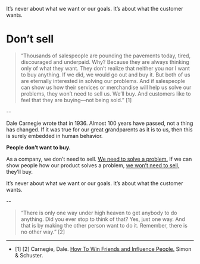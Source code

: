It’s never about what we want or our goals. It’s about what the customer wants. 
# Don’t sell 

> “Thousands of salespeople are pounding the pavements today, tired, discouraged and underpaid. Why? Because they are always thinking only of what they want. They don’t realize that neither you nor I want to buy anything. If we did, we would go out and buy it. But both of us are eternally interested in solving our problems. And if salespeople can show us how their services or merchandise will help us solve our problems, they won’t need to sell us. We’ll buy. And customers like to feel that they are buying—not being sold.” [1]

--

Dale Carnegie wrote that in 1936. Almost 100 years have passed, not a thing has changed. If it was true for our great grandparents as it is to us, then this is surely embedded in human behavior. 

**People don’t want to buy.**

As a company, we don’t need to sell. <a href="https://altocode.nl/blog/one-thing-well" target="_blank">We need to solve a problem.</a> If we can show people how our product solves a problem, <a href="https://altocode.nl/blog/free-cheap-usage" target="_blank">we won’t need to sell,</a> they’ll buy. 

It’s never about what we want or our goals. It’s about what the customer wants. 

--

> “There is only one way under high heaven to get anybody to do anything. Did you ever stop to think of that? Yes, just one way. And that is by making the other person want to do it. Remember, there is no other way.” [2]

---

- [1] [2] Carnegie, Dale. <a href="https://www.simonandschuster.com/books/How-To-Win-Friends-and-Influence-People/Dale-Carnegie/9781439167342" target="_blank">How To Win Friends and Influence People.</a> Simon & Schuster. 
